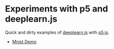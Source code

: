 # Experiments with p5 and deeplearn.js

Quick and dirty examples of [deeplearn.js](https://github.com/PAIR-code/deeplearnjs) with [p5.js](https://github.com/processing/p5.js).


- [Mnist Demo](https://cvalenzuela.github.io/p5deeplearn/index.html)